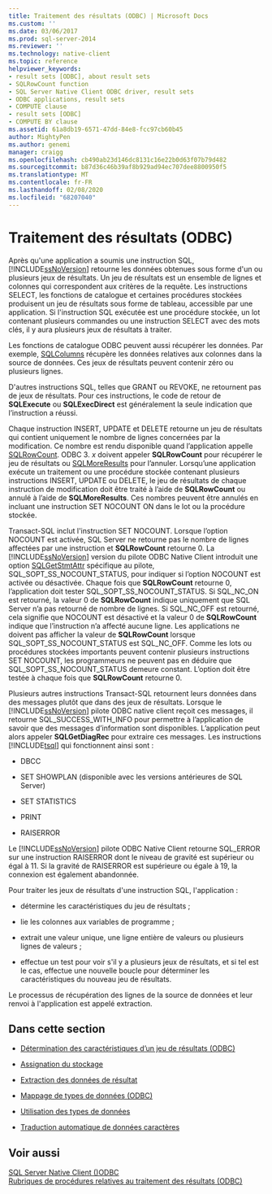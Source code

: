 ```yaml
---
title: Traitement des résultats (ODBC) | Microsoft Docs
ms.custom: ''
ms.date: 03/06/2017
ms.prod: sql-server-2014
ms.reviewer: ''
ms.technology: native-client
ms.topic: reference
helpviewer_keywords:
- result sets [ODBC], about result sets
- SQLRowCount function
- SQL Server Native Client ODBC driver, result sets
- ODBC applications, result sets
- COMPUTE clause
- result sets [ODBC]
- COMPUTE BY clause
ms.assetid: 61a8db19-6571-47dd-84e8-fcc97cb60b45
author: MightyPen
ms.author: genemi
manager: craigg
ms.openlocfilehash: cb490ab23d146dc8131c16e22b0d63f07b79d482
ms.sourcegitcommit: b87d36c46b39af8b929ad94ec707dee8800950f5
ms.translationtype: MT
ms.contentlocale: fr-FR
ms.lasthandoff: 02/08/2020
ms.locfileid: "68207040"
---
```

# <a name="processing-results-odbc"></a>Traitement des résultats (ODBC)
  Après qu'une application a soumis une instruction SQL, [!INCLUDE[ssNoVersion](../../includes/ssnoversion-md.md)] retourne les données obtenues sous forme d'un ou plusieurs jeux de résultats. Un jeu de résultats est un ensemble de lignes et colonnes qui correspondent aux critères de la requête. Les instructions SELECT, les fonctions de catalogue et certaines procédures stockées produisent un jeu de résultats sous forme de tableau, accessible par une application. Si l'instruction SQL exécutée est une procédure stockée, un lot contenant plusieurs commandes ou une instruction SELECT avec des mots clés, il y aura plusieurs jeux de résultats à traiter.  
  
 Les fonctions de catalogue ODBC peuvent aussi récupérer les données. Par exemple, [SQLColumns](../native-client-odbc-api/sqlcolumns.md) récupère les données relatives aux colonnes dans la source de données. Ces jeux de résultats peuvent contenir zéro ou plusieurs lignes.  
  
 D'autres instructions SQL, telles que GRANT ou REVOKE, ne retournent pas de jeux de résultats. Pour ces instructions, le code de retour de **SQLExecute** ou **SQLExecDirect** est généralement la seule indication que l’instruction a réussi.  
  
 Chaque instruction INSERT, UPDATE et DELETE retourne un jeu de résultats qui contient uniquement le nombre de lignes concernées par la modification. Ce nombre est rendu disponible quand l’application appelle [SQLRowCount](../native-client-odbc-api/sqlrowcount.md). ODBC 3. *x* doivent appeler **SQLRowCount** pour récupérer le jeu de résultats ou [SQLMoreResults](../native-client-odbc-api/sqlmoreresults.md) pour l’annuler. Lorsqu’une application exécute un traitement ou une procédure stockée contenant plusieurs instructions INSERT, UPDATE ou DELETE, le jeu de résultats de chaque instruction de modification doit être traité à l’aide de **SQLRowCount** ou annulé à l’aide de **SQLMoreResults**. Ces nombres peuvent être annulés en incluant une instruction SET NOCOUNT ON dans le lot ou la procédure stockée.  
  
 Transact-SQL inclut l'instruction SET NOCOUNT. Lorsque l’option NOCOUNT est activée, SQL Server ne retourne pas le nombre de lignes affectées par une instruction et **SQLRowCount** retourne 0. La [!INCLUDE[ssNoVersion](../../includes/ssnoversion-md.md)] version du pilote ODBC Native Client introduit une option [SQLGetStmtAttr](../native-client-odbc-api/sqlgetstmtattr.md) spécifique au pilote, SQL_SOPT_SS_NOCOUNT_STATUS, pour indiquer si l’option NOCOUNT est activée ou désactivée. Chaque fois que **SQLRowCount** retourne 0, l’application doit tester SQL_SOPT_SS_NOCOUNT_STATUS. Si SQL_NC_ON est retourné, la valeur 0 de **SQLRowCount** indique uniquement que SQL Server n’a pas retourné de nombre de lignes. Si SQL_NC_OFF est retourné, cela signifie que NOCOUNT est désactivé et la valeur 0 de **SQLRowCount** indique que l’instruction n’a affecté aucune ligne. Les applications ne doivent pas afficher la valeur de **SQLRowCount** lorsque SQL_SOPT_SS_NOCOUNT_STATUS est SQL_NC_OFF. Comme les lots ou procédures stockées importants peuvent contenir plusieurs instructions SET NOCOUNT, les programmeurs ne peuvent pas en déduire que SQL_SOPT_SS_NOCOUNT_STATUS demeure constant. L’option doit être testée à chaque fois que **SQLRowCount** retourne 0.  
  
 Plusieurs autres instructions Transact-SQL retournent leurs données dans des messages plutôt que dans des jeux de résultats. Lorsque le [!INCLUDE[ssNoVersion](../../includes/ssnoversion-md.md)] pilote ODBC native client reçoit ces messages, il retourne SQL_SUCCESS_WITH_INFO pour permettre à l’application de savoir que des messages d’information sont disponibles. L’application peut alors appeler **SQLGetDiagRec** pour extraire ces messages. Les instructions [!INCLUDE[tsql](../../includes/tsql-md.md)] qui fonctionnent ainsi sont :  
  
-   DBCC  
  
-   SET SHOWPLAN (disponible avec les versions antérieures de SQL Server)  
  
-   SET STATISTICS  
  
-   PRINT  
  
-   RAISERROR  
  
 Le [!INCLUDE[ssNoVersion](../../includes/ssnoversion-md.md)] pilote ODBC Native Client retourne SQL_ERROR sur une instruction RAISERROR dont le niveau de gravité est supérieur ou égal à 11. Si la gravité de RAISERROR est supérieure ou égale à 19, la connexion est également abandonnée.  
  
 Pour traiter les jeux de résultats d'une instruction SQL, l'application :  
  
-   détermine les caractéristiques du jeu de résultats ;  
  
-   lie les colonnes aux variables de programme ;  
  
-   extrait une valeur unique, une ligne entière de valeurs ou plusieurs lignes de valeurs ;  
  
-   effectue un test pour voir s'il y a plusieurs jeux de résultats, et si tel est le cas, effectue une nouvelle boucle pour déterminer les caractéristiques du nouveau jeu de résultats.  
  
 Le processus de récupération des lignes de la source de données et leur renvoi à l'application est appelé extraction.  
  
## <a name="in-this-section"></a>Dans cette section  
  
-   [Détermination des caractéristiques d’un jeu de résultats &#40;ODBC&#41;](determining-the-characteristics-of-a-result-set-odbc.md)  
  
-   [Assignation du stockage](assigning-storage.md)  
  
-   [Extraction des données de résultat](fetching-result-data.md)  
  
-   [Mappage de types de données &#40;ODBC&#41;](mapping-data-types-odbc.md)  
  
-   [Utilisation des types de données](data-type-usage.md)  
  
-   [Traduction automatique de données caractères](autotranslation-of-character-data.md)  
  
## <a name="see-also"></a>Voir aussi  
 [SQL Server Native Client &#40;&#41;ODBC](../native-client/odbc/sql-server-native-client-odbc.md)   
 [Rubriques de procédures relatives au traitement des résultats &#40;ODBC&#41;](../../database-engine/dev-guide/processing-results-how-to-topics-odbc.md)  
  
  
